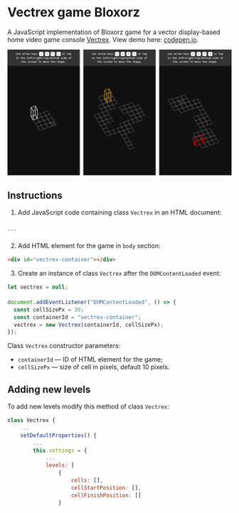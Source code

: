 # Vectrex game Bloxorz

A JavaScript implementation of Bloxorz game for a vector display-based home video game console [Vectrex](https://en.wikipedia.org/wiki/Vectrex). View demo here: [codepen.io](https://codepen.io/mnbond/pen/XJrZNjq).

![Screenshots](./screenshots/levels.png)

## Instructions

1. Add JavaScript code containing class `Vectrex` in an HTML document:

    ```html
<script src="js/vectrex.js" type="text/javascript"></script>
    ```

2. Add HTML element for the game in `body` section:
  ```html
<div id="vectrex-container"></div>
  ```
3. Сreate an instance of class `Vectrex` after the `DOMContentLoaded` event:
  ```js
let vectrex = null;

document.addEventListener("DOMContentLoaded", () => {
    const cellSizePx = 30;
    const containerId = "vectrex-container";
    vectrex = new Vectrex(containerId, cellSizePx);
});
  ```

Class `Vectrex` constructor parameters:
- `containerId` — ID of HTML element for the game;
- `cellSizePx` — size of cell in pixels, default 10 pixels.

## Adding new levels

To add new levels modify this method of class `Vectrex`:
```js
class Vectrex {
    ...
    setDefaultProperties() {
        ...
        this.settings = {
            ...
            levels: [
                {
                    cells: [],
                    cellStartPosition: [],
                    cellFinishPosition: []
                }
```